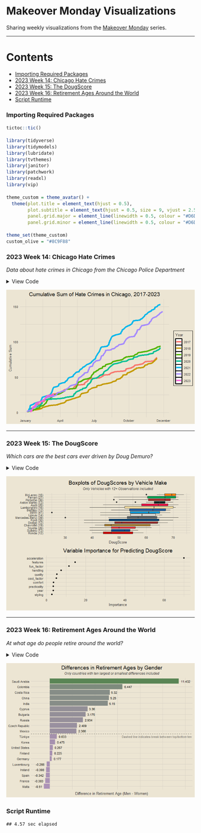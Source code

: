 Makeover Monday Visualizations
================

Sharing weekly visualizations from the [Makeover
Monday](https://data.world/makeovermonday) series.

------------------------------------------------------------------------

# Contents

- [Importing Required Packages](#importing-required-packages)
- [2023 Week 14: Chicago Hate Crimes](#week-14-chicago-hate-crimes)
- [2023 Week 15: The DougScore](#week-15-the-dougscore)
- [2023 Week 16: Retirement Ages Around the
  World](#week-16-retirement-ages-around-the-world)
- [Script Runtime](#script-runtime)

### Importing Required Packages

``` r
tictoc::tic()

library(tidyverse)
library(tidymodels)
library(lubridate)
library(tvthemes)
library(janitor)
library(patchwork)
library(readxl)
library(vip)

theme_custom = theme_avatar() +
  theme(plot.title = element_text(hjust = 0.5),
        plot.subtitle = element_text(hjust = 0.5, size = 9, vjust = 2.5, face = "italic"),
        panel.grid.major = element_line(linewidth = 0.5, colour = "#D6D0C4"),
        panel.grid.minor = element_line(linewidth = 0.5, colour = "#D6D0C4"))

theme_set(theme_custom)
custom_olive = "#8C9F88"
```

### 2023 Week 14: Chicago Hate Crimes

*Data about hate crimes in Chicago from the Chicago Police Department*

<details>
<summary>
View Code
</summary>

``` r
df = clean_names(read_excel("data/chicago_hate_crimes.xlsx"))

five_digit_dates = df |>
  filter(nchar(date) == 5) |>
  mutate(date = as.Date(as.numeric(date), origin = "1899-01-01"))

digits_21_dates = df |>
  filter(nchar(date) == 21) |>
  mutate(date = mdy(substr(date, 1, 9)))

digits_22_dates = df |>
  filter(nchar(date) == 22) |>
  mutate(date = mdy(substr(date, 1, 10)))

df2 = bind_rows(five_digit_dates, digits_21_dates, digits_22_dates)

df2 |>
  count(date) |>
  group_by(year(date)) |>
  mutate(cum_n = cumsum(n)) |>
  ungroup() |>
  mutate(date = as_date(paste0("2020-", substr(as.character(date), 6, 10))),
         `year(date)` = factor(`year(date)`)) |>
  rename(year = "year(date)") |>
  filter(year %in% 2017:2023) |>
  ggplot(aes(date, cum_n)) +
  geom_line(aes(col = year), linewidth = 2) +
  scale_x_date(date_labels = c("December", "January", "April", "July", "October")) +
  theme(legend.position = "right") +
  labs(x = NULL, y = "Cumulative Sum",
       title = "Cumulative Sum of Hate Crimes in Chicago, 2017-2023", col = "Year")
```

</details>

![](README_files/figure-gfm/unnamed-chunk-3-1.png)<!-- -->

------------------------------------------------------------------------

### 2023 Week 15: The DougScore

*Which cars are the best cars ever driven by Doug Demuro?*

<details>
<summary>
View Code
</summary>

``` r
df = clean_names(read_excel("data/doug_data.xlsx"))

makes_df = df |>
  count(make) |>
  filter(n >= 12) |>
  mutate(make_n = paste0(make, " (", n, ")"))

boxplots = df |>
  right_join(makes_df, by = "make") |>
  ggplot(aes(reorder(make_n, dougscore), dougscore)) +
  geom_boxplot(aes(fill = make_n), show.legend = F) +
  coord_flip() +
  scale_fill_manual(values = c("#002420", "#EB0D3F", "#1B5FAA", "#009ADA",
                               "#A87A25", "#972626", "#00A551", "#004377",
                               "#CC0000", "#F7DE9F", "#DFE1E0", "#FF8000",
                               "#565F64", "#B12B28", "#004489", "#F5313E")) +
  labs(x = NULL, y = "DougScore", title = "Boxplots of DougScores by Vehicle Make",
       subtitle = "Only Vehicles with 12+ Observations Included") +
  theme(plot.subtitle = element_text(hjust = 0.5, size = 9, face = "italic", vjust = 2))

df = df |>
  select(year, styling, acceleration, handling, fun_factor,
         cool_factor, features, comfort, quality, practicality, value, dougscore)

# cars_split = initial_split(df, strata = dougscore)
# cars_train = training(cars_split)
# cars_test = testing(cars_split)
cars_rec = recipe(dougscore ~ ., data = df)
# cars_prep = prep(cars_rec)
# juiced = juice(cars_prep)

# these hyperparameters were obtained from tuning
tune_spec = rand_forest(trees = 153, mtry = 7, min_n = 2) |>
  set_mode("regression") |>
  set_engine("ranger")

tune_wf = workflow() |>
  add_recipe(cars_rec) |>
  add_model(tune_spec)

# cars_folds = vfold_cv(cars_train, v = 5)
# doParallel::registerDoParallel()
# tune_res = tune_grid(tune_wf, resamples = cars_folds, grid = 25)
# best_rmse = select_best(tune_res, "rmse")
# final_rf = finalize_model(tune_spec, best_rmse)

vip_plot = tune_spec |>
  set_engine("ranger", importance = "permutation") |>
  fit(dougscore ~ ., data = df) |>
  vip(geom = "point") +
  labs(title = "Variable Importance for Predicting DougScore")

boxplots / vip_plot
```

</details>

![](README_files/figure-gfm/unnamed-chunk-5-1.png)<!-- -->

------------------------------------------------------------------------

### 2023 Week 16: Retirement Ages Around the World

*At what age do people retire around the world?*

<details>
<summary>
View Code
</summary>

``` r
df = clean_names(read_excel("data/market_exit_age.xlsx")) |>
  mutate(country = ifelse(country == "China (People's Republic of)", "China", country))

top_countries = df |>
  group_by(country, gender) |>
  summarise(age = round(mean(average_age), 3),
            .groups = "drop") |>
  pivot_wider(id_cols = country, names_from = "gender", values_from = "age") |>
  mutate(diff = men - women) |>
  filter(country != "European Union (27 countries)") |>
  slice_max(diff, n = 10) |>
  pull(country)

bottom_countries = df |>
  group_by(country, gender) |>
  summarise(age = round(mean(average_age), 3),
            .groups = "drop") |>
  pivot_wider(id_cols = country, names_from = "gender", values_from = "age") |>
  mutate(diff = men - women) |>
  filter(country != "European Union (27 countries)") |>
  slice_min(diff, n = 10) |>
  pull(country)

df |>
  group_by(country, gender) |>
  summarise(age = round(mean(average_age), 3),
            .groups = "drop") |>
  pivot_wider(id_cols = country, names_from = "gender", values_from = "age") |>
  mutate(diff = men - women) |>
  filter(country %in% c(top_countries, bottom_countries)) |>
  mutate(pos_lab = ifelse(diff > 0, round(diff, 3), ""),
         neg_lab = ifelse(diff < 0, round(diff, 3), "")) |>
  ggplot(aes(reorder(country, diff), diff)) +
  geom_col(aes(fill = diff), show.legend = F) +
  geom_text(aes(label = pos_lab), size = 3, hjust = -0.25) +
  geom_text(aes(label = neg_lab), size = 3, hjust = 1.25) +
  annotate("text", x = 10, y = 9.5, label = "Dashed line indicates break between top/bottom ten", size = 3, alpha = 0.5) +
  coord_flip(ylim = c(-1, 12)) +
  scale_fill_gradient(low = "#AC92B7", high = "#5A8555") +
  geom_vline(xintercept = 10.5, linetype = "dashed", alpha = 0.5) +
  labs(x = NULL, y = "Difference in Retirement Age (Men - Women)",
       title = "Differences in Retirement Ages by Gender",
       subtitle = "Only countries with ten largest or smallest differences included") +
  theme(axis.text.x = element_blank())
```

</details>

![](README_files/figure-gfm/unnamed-chunk-7-1.png)<!-- -->

### Script Runtime

    ## 4.57 sec elapsed
